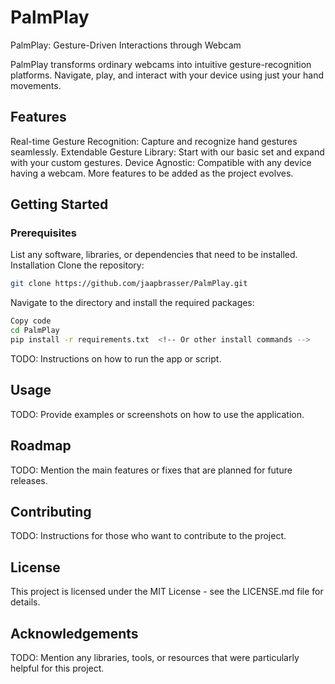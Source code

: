 # PalmPlay
PalmPlay: Gesture-Driven Interactions through Webcam

PalmPlay transforms ordinary webcams into intuitive gesture-recognition platforms. Navigate, play, and interact with your device using just your hand movements.

## Features
Real-time Gesture Recognition: Capture and recognize hand gestures seamlessly.
Extendable Gesture Library: Start with our basic set and expand with your custom gestures.
Device Agnostic: Compatible with any device having a webcam.
More features to be added as the project evolves.

## Getting Started

### Prerequisites
List any software, libraries, or dependencies that need to be installed.
Installation
Clone the repository:
```sh
git clone https://github.com/jaapbrasser/PalmPlay.git
```

Navigate to the directory and install the required packages:
```sh
Copy code
cd PalmPlay
pip install -r requirements.txt  <!-- Or other install commands -->
```

TODO: Instructions on how to run the app or script.

## Usage

TODO: Provide examples or screenshots on how to use the application.

## Roadmap

TODO: Mention the main features or fixes that are planned for future releases.

## Contributing

TODO: Instructions for those who want to contribute to the project.

## License

This project is licensed under the MIT License - see the LICENSE.md file for details.

## Acknowledgements

TODO: Mention any libraries, tools, or resources that were particularly helpful for this project.
